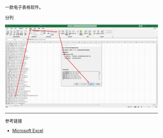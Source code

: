 一款电子表格软件。

分列

![分列](./../../../../../../../images/Microsoft%20Excel/%E5%88%86%E5%88%97.png)

---

参考链接

- [Microsoft Excel](https://www.microsoft.com/en-in/microsoft-365/excel)